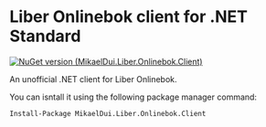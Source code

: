 # Liber Onlinebok client for .NET Standard

[![NuGet version (MikaelDui.Liber.Onlinebok.Client)](https://img.shields.io/nuget/v/MikaelDui.Liber.Onlinebok.Client.svg?style=flat-square)](https://www.nuget.org/packages/MikaelDui.Liber.Onlinebok.Client/)

An unofficial .NET client for Liber Onlinebok.

You can isntall it using the following package manager command:

    Install-Package MikaelDui.Liber.Onlinebok.Client
